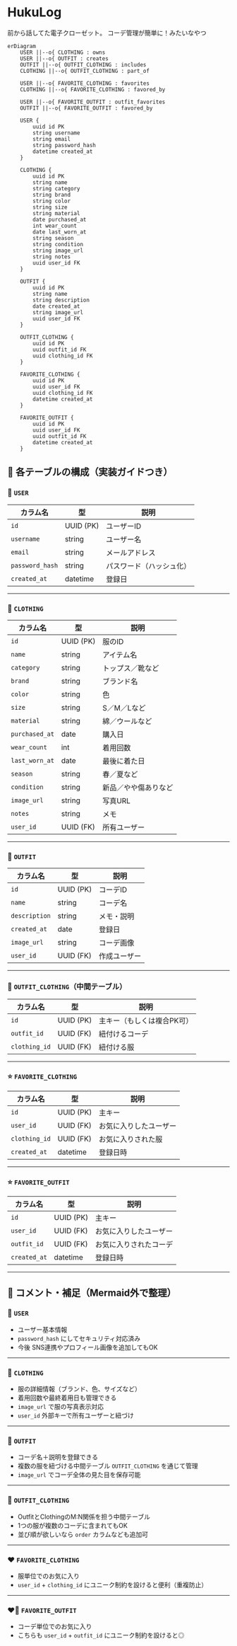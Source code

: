 # HukuLog
前から話してた電子クローゼット。
コーデ管理が簡単に！みたいなやつ

```mermaid
erDiagram
    USER ||--o{ CLOTHING : owns
    USER ||--o{ OUTFIT : creates
    OUTFIT ||--o{ OUTFIT_CLOTHING : includes
    CLOTHING ||--o{ OUTFIT_CLOTHING : part_of

    USER ||--o{ FAVORITE_CLOTHING : favorites
    CLOTHING ||--o{ FAVORITE_CLOTHING : favored_by

    USER ||--o{ FAVORITE_OUTFIT : outfit_favorites
    OUTFIT ||--o{ FAVORITE_OUTFIT : favored_by

    USER {
        uuid id PK
        string username
        string email
        string password_hash
        datetime created_at
    }

    CLOTHING {
        uuid id PK
        string name
        string category
        string brand
        string color
        string size
        string material
        date purchased_at
        int wear_count
        date last_worn_at
        string season
        string condition
        string image_url
        string notes
        uuid user_id FK
    }

    OUTFIT {
        uuid id PK
        string name
        string description
        date created_at
        string image_url
        uuid user_id FK
    }

    OUTFIT_CLOTHING {
        uuid id PK
        uuid outfit_id FK
        uuid clothing_id FK
    }

    FAVORITE_CLOTHING {
        uuid id PK
        uuid user_id FK
        uuid clothing_id FK
        datetime created_at
    }

    FAVORITE_OUTFIT {
        uuid id PK
        uuid user_id FK
        uuid outfit_id FK
        datetime created_at
    }

```

## 📝 各テーブルの構成（実装ガイドつき）

### 🔹 `USER`

| カラム名            | 型         | 説明           |
| --------------- | --------- | ------------ |
| `id`            | UUID (PK) | ユーザーID       |
| `username`      | string    | ユーザー名        |
| `email`         | string    | メールアドレス      |
| `password_hash` | string    | パスワード（ハッシュ化） |
| `created_at`    | datetime  | 登録日          |

---

### 🔹 `CLOTHING`

| カラム名           | 型         | 説明         |
| -------------- | --------- | ---------- |
| `id`           | UUID (PK) | 服のID       |
| `name`         | string    | アイテム名      |
| `category`     | string    | トップス／靴など   |
| `brand`        | string    | ブランド名      |
| `color`        | string    | 色          |
| `size`         | string    | S／M／Lなど    |
| `material`     | string    | 綿／ウールなど    |
| `purchased_at` | date      | 購入日        |
| `wear_count`   | int       | 着用回数       |
| `last_worn_at` | date      | 最後に着た日     |
| `season`       | string    | 春／夏など      |
| `condition`    | string    | 新品／やや傷ありなど |
| `image_url`    | string    | 写真URL      |
| `notes`        | string    | メモ         |
| `user_id`      | UUID (FK) | 所有ユーザー     |

---

### 🔹 `OUTFIT`

| カラム名          | 型         | 説明     |
| ------------- | --------- | ------ |
| `id`          | UUID (PK) | コーデID  |
| `name`        | string    | コーデ名   |
| `description` | string    | メモ・説明  |
| `created_at`  | date      | 登録日    |
| `image_url`   | string    | コーデ画像  |
| `user_id`     | UUID (FK) | 作成ユーザー |

---

### 🔹 `OUTFIT_CLOTHING`（中間テーブル）

| カラム名          | 型         | 説明             |
| ------------- | --------- | -------------- |
| `id`          | UUID (PK) | 主キー（もしくは複合PK可） |
| `outfit_id`   | UUID (FK) | 紐付けるコーデ        |
| `clothing_id` | UUID (FK) | 紐付ける服          |

---

### ⭐ `FAVORITE_CLOTHING`

| カラム名          | 型         | 説明          |
| ------------- | --------- | ----------- |
| `id`          | UUID (PK) | 主キー         |
| `user_id`     | UUID (FK) | お気に入りしたユーザー |
| `clothing_id` | UUID (FK) | お気に入りされた服   |
| `created_at`  | datetime  | 登録日時        |

---

### ⭐ `FAVORITE_OUTFIT`

| カラム名         | 型         | 説明          |
| ------------ | --------- | ----------- |
| `id`         | UUID (PK) | 主キー         |
| `user_id`    | UUID (FK) | お気に入りしたユーザー |
| `outfit_id`  | UUID (FK) | お気に入りされたコーデ |
| `created_at` | datetime  | 登録日時        |

---

## 📝 コメント・補足（Mermaid外で整理）

### 👤 `USER`

* ユーザー基本情報
* `password_hash` にしてセキュリティ対応済み
* 今後 SNS連携やプロフィール画像を追加してもOK

---

### 👚 `CLOTHING`

* 服の詳細情報（ブランド、色、サイズなど）
* 着用回数や最終着用日も管理できる
* `image_url` で服の写真表示対応
* `user_id` 外部キーで所有ユーザーと紐づけ

---

### 👗 `OUTFIT`

* コーデ名＋説明を登録できる
* 複数の服を紐づける中間テーブル `OUTFIT_CLOTHING` を通じて管理
* `image_url` でコーデ全体の見た目を保存可能

---

### 🔀 `OUTFIT_CLOTHING`

* OutfitとClothingのM\:N関係を担う中間テーブル
* 1つの服が複数のコーデに含まれてもOK
* 並び順が欲しいなら `order` カラムなども追加可

---

### ❤️ `FAVORITE_CLOTHING`

* 服単位でのお気に入り
* `user_id` + `clothing_id` にユニーク制約を設けると便利（重複防止）

---

### ❤️‍🔥 `FAVORITE_OUTFIT`

* コーデ単位でのお気に入り
* こちらも `user_id` + `outfit_id` にユニーク制約を設けると◎

